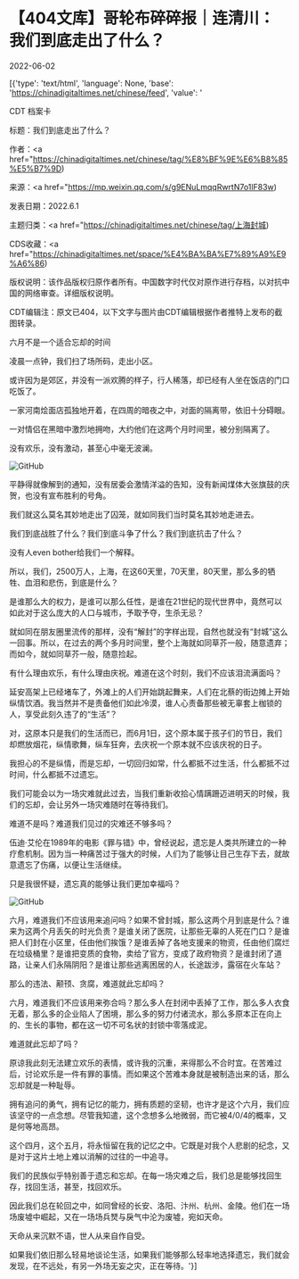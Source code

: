 # 【404文库】哥轮布碎碎报｜连清川：我们到底走出了什么？

2022-06-02

[{'type': 'text/html', 'language': None, 'base': 'https://chinadigitaltimes.net/chinese/feed', 'value': '

CDT 档案卡

标题：我们到底走出了什么？

作者：<a href="https://chinadigitaltimes.net/chinese/tag/%E8%BF%9E%E6%B8%85%E5%B7%9D)

来源：<a href="https://mp.weixin.qq.com/s/g9ENuLmqqRwrtN7o1lF83w)

发表日期：2022.6.1

主题归类：<a href="https://chinadigitaltimes.net/chinese/tag/上海封城)

CDS收藏：<a href="https://chinadigitaltimes.net/space/%E4%BA%BA%E7%89%A9%E9%A6%86)

版权说明：该作品版权归原作者所有。中国数字时代仅对原作进行存档，以对抗中国的网络审查。详细版权说明。





CDT编辑注：原文已404，以下文字与图片由CDT编辑根据作者推特上发布的截图转录。

六月不是一个适合忘却的时间

凌晨一点钟，我们扫了场所码，走出小区。

或许因为是郊区，并没有一派欢腾的样子，行人稀落，却已经有人坐在饭店的门口吃饭了。

一家河南烩面店孤独地开着，在四周的暗夜之中，对面的隔离带，依旧十分碍眼。

一对情侣在黑暗中激烈地拥吻，大约他们在这两个月时间里，被分别隔离了。

没有欢乐，没有激动，甚至心中毫无波澜。

![GitHub](https://chinadigitaltimes.net/chinese/files/2022/06/Screen-Shot-2022-06-01-at-10.23.07-AM.png)

平静得就像解到的通知，没有居委会激情洋溢的告知，没有新闻煤体大张旗鼓的庆贺，也没有宣布胜利的号角。

我们就这么莫名其妙地走出了囚笼，就如同我们当时莫名其妙地走进去。

我们到底战胜了什么？我们到底斗争了什么？我们到底抗击了什么？

没有人even bother给我们一个解释。

所以，我们，2500万人，上海，在这60天里，70天里，80天里，那么多的牺牲、血泪和悲伤，到底是什么？

是谁那么大的权力，是谁可以那么任性，是谁在21世纪的现代世界中，竟然可以如此对于这么庞大的人口与城市，予取予夺，生杀无忌？

就如同在朋友圈里流传的那样，没有“解封”的字样出现，自然也就没有“封城”这么一回事。所以，在过去的两个多月时间里，整个上海就如同草芥一般，随意遗弃；而如今，就如同草芥一般，随意捡起。

有什么理由欢乐，有什么理由庆祝。难道在这个时刻，我们不应该泪流满面吗？

延安高架上已经堵车了，外滩上的人们开始跳起舞来，人们在北蔡的街边摊上开始纵情饮酒。我当然并不是责备他们如此冷漠，谁人心责备那些被无辜套上枷锁的人，享受此刻久违了的“生活”？

对，这原本只是我们的生活而已，而6月1日，这个原本属于孩子们的节日，我们却燃放烟花，纵情歌舞，纵车狂奔，去庆祝一个原本就不应该庆祝的日子。

我担心的不是纵情，而是忘却，一切回归如常，什么都抵不过生活，什么都抵不过时间，什么都抵不过遗忘。

我们可能会以为一场灾难就此过去，当我们重新收拾心情蹒跚迈进明天的时候，我们的忘却，会让另外一场灾难随时在等待我们。

难道不是吗？难道我们见过的灾难还不够多吗？

伍迪·艾伦在1989年的电影《罪与错》中，曾经说起，遗忘是人类共所建立的一种疗愈机制。因为当一种痛苦过于强大的时候，人们为了能够让目己生存下去，就故意遗忘了伤痛，以便让生活继续。

只是我很怀疑，遗忘真的能够让我们更加幸福吗？

![GitHub](https://chinadigitaltimes.net/chinese/files/2022/06/Screen-Shot-2022-06-01-at-10.31.30-AM.png)

六月，难道我们不应该用来追问吗？如果不曾封城，那么这两个月到底是什么？谁来为这两个月丢矢的时光负责？是谁关闭了医院，让那些无辜的人死在门口？是谁把人们封在小区里，任由他们挨饿？是谁丢掉了各地支援来的物资，任由他们腐烂在垃级桶里？是谁把变质的食物，卖给了官方，变成了政府物资？是谁封闭了道路，让亲人们永隔阴阳？是谁让那些逃离困居的人，长途跋涉，露宿在火车站？

那么的违法、颟顸、贪腐，难道就此忘却吗？

六月，难道我们不应该用来弥合吗？那么多人在封闭中丢掉了工作，那么多人衣食无着，那么多的企业陷人了困境，那么多的努力付诸流水，那么多原本正在向上的、生长的事物，都在这一切不可名状的封锁中零落成泥。

难道就此忘却了吗？

原谅我此刻无法建立欢乐的表情，或许我的沉重，来得那么不合时宜。在苦难过后，讨论欢乐是一件有罪的事情。而如果这个苦难本身就是被制造出来的话，那么忘却就是一种耻辱。

拥有追问的勇气，拥有记忆的能力，拥有质题的坚韧，也许才是这个六月，我们应该坚守的一点念想。尽管我知遣，这个念想多么地微弱，而它被4/0/4的概率，又是何等地高昂。

这个四月，这个五月，将永恒留在我的记忆之中。它既是对我个人悲剧的纪念，又是对于这片土地上难以消解的过往的一中追寻。

我们的民族似乎特别善于遗忘和忘却。在每一场灾难之后，我们总是能够找回生存，找回生活，甚至，找回欢乐。

因此我们总在轮回之中，如同曾经的长安、洛阳、汴州、杭州、金陵。他们在一场场废墟中崛起，又在一场场兵燹与戾气中沦为废墟，宛如天命。

天命从来沉默不语，世人从来自作自受。

如果我们依旧那么轻易地谈论生活，如果我们能够那么轻率地选择遗忘，我们就会发现，在不远处，有另一外场无妄之灾，正在等待。'}]